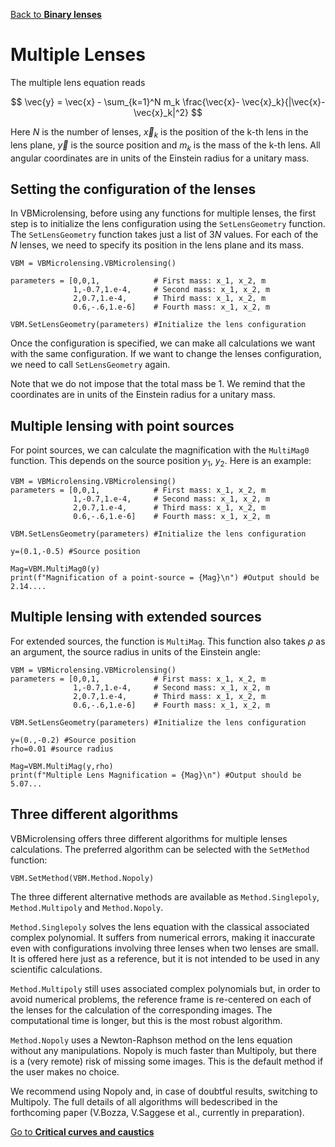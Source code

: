 [Back to **Binary lenses**](BinaryLenses.md)


# Multiple Lenses

The multiple lens equation reads

$$ \vec{y} = \vec{x} - \sum_{k=1}^N m_k \frac{\vec{x}- \vec{x}_k}{|\vec{x}- \vec{x}_k|^2} $$

Here $N$ is the number of lenses, $\vec{x}_k$ is the position of the k-th lens in the lens plane, $\vec{y}$ is the source position and $m_k$ is the mass of the k-th lens. All angular coordinates are in units of the Einstein radius for a unitary mass. 

## Setting the configuration of the lenses

In VBMicrolensing, before using any functions for multiple lenses, the first step is to initialize the lens configuration using the `SetLensGeometry` function. The `SetLensGeometry` function takes just a list of $3N$ values. For each of the $N$ lenses, we need to specify its position in the lens plane and its mass.

```
VBM = VBMicrolensing.VBMicrolensing()

parameters = [0,0,1,            # First mass: x_1, x_2, m
              1,-0.7,1.e-4,     # Second mass: x_1, x_2, m
              2,0.7,1.e-4,      # Third mass: x_1, x_2, m
              0.6,-.6,1.e-6]    # Fourth mass: x_1, x_2, m

VBM.SetLensGeometry(parameters) #Initialize the lens configuration

```

Once the configuration is specified, we can make all calculations we want with the same configuration. If we want to change the lenses configuration, we need to call `SetLensGeometry` again.

Note that we do not impose that the total mass be 1. We remind that the coordinates are in units of the Einstein radius for a unitary mass.

## Multiple lensing with point sources

For point sources, we can calculate the magnification with the `MultiMag0` function. This depends on the source position $y_1$, $y_2$. Here is an example:

```
VBM = VBMicrolensing.VBMicrolensing()
parameters = [0,0,1,            # First mass: x_1, x_2, m
              1,-0.7,1.e-4,     # Second mass: x_1, x_2, m
              2,0.7,1.e-4,      # Third mass: x_1, x_2, m
              0.6,-.6,1.e-6]    # Fourth mass: x_1, x_2, m

VBM.SetLensGeometry(parameters) #Initialize the lens configuration

y=(0.1,-0.5) #Source position 

Mag=VBM.MultiMag0(y)  
print(f"Magnification of a point-source = {Mag}\n") #Output should be 2.14....
```

## Multiple lensing with extended sources

For extended sources, the function is `MultiMag`. This function also takes $\rho$ as an argument, the source radius in units of the Einstein angle:

```
VBM = VBMicrolensing.VBMicrolensing()
parameters = [0,0,1,            # First mass: x_1, x_2, m
              1,-0.7,1.e-4,     # Second mass: x_1, x_2, m
              2,0.7,1.e-4,      # Third mass: x_1, x_2, m
              0.6,-.6,1.e-6]    # Fourth mass: x_1, x_2, m

VBM.SetLensGeometry(parameters) #Initialize the lens configuration

y=(0.,-0.2) #Source position 
rho=0.01 #source radius

Mag=VBM.MultiMag(y,rho) 
print(f"Multiple Lens Magnification = {Mag}\n") #Output should be 5.07...

```

## Three different algorithms

VBMicrolensing offers three different algorithms for multiple lenses calculations. The preferred algorithm can be selected with the `SetMethod` function:
```
VBM.SetMethod(VBM.Method.Nopoly)
```

The three different alternative methods are available as `Method.Singlepoly`, `Method.Multipoly` and `Method.Nopoly`.

`Method.Singlepoly` solves the lens equation with the classical associated complex polynomial. It suffers from numerical errors, making it inaccurate even with configurations involving three lenses when two lenses are small. It is offered here just as a reference, but it is not intended to be used in any scientific calculations.

`Method.Multipoly` still uses associated complex polynomials but, in order to avoid numerical problems, the reference frame is re-centered on each of the lenses for the calculation of the corresponding images. The computational time is longer, but this is the most robust algorithm.

`Method.Nopoly` uses a Newton-Raphson method on the lens equation without any manipulations. Nopoly is much faster than Multipoly, but there is a (very remote) risk of missing some images. This is the default method if the user makes no choice.

We recommend using Nopoly and, in case of doubtful results, switching to Multipoly. The full details of all algorithms will bedescribed in the forthcoming paper (V.Bozza, V.Saggese et al., currently in preparation).

[Go to **Critical curves and caustics**](CriticalCurvesAndCaustics.md)
